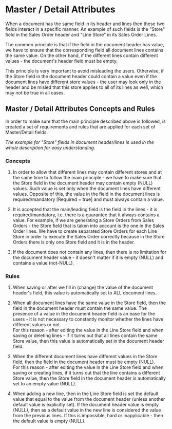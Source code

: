 # Master / Detail Attributes



When a document has the same field in its header and lines then these two fields interact in a specific manner. An example of such fields is the "Store" field in the Sales Order header and "Line Store" in its Sales Order Lines.

The common principle is that if the field in the document header has value, we have to ensure that the corresponding field all document lines contains the same value. On the other hand, if the different lines contain different values - the document's header field must be empty.

This principle is very important to avoid misleading the users. Otherwise, if the Store field in the document header could contain a value even if the document lines have different store values - the user may look only in the header and be misled that this store applies to all of its lines as well, which may not be true in all cases.



## Master / Detail Attributes Concepts and Rules

In order to make sure that the main principle described above is followed, is created a set of requirements and rules that are applied for each set of Master/Detail fields. 

*The example for "Store" fields in document header/lines is used in the whole description for easy understanding.*



### Concepts

1. In order to allow that different lines may contain different stores and at the same time to follow the main principle - we have to make sure that the Store field in the document header may contain empty (NULL) values. Such value is set only when the document lines have different values. Opposite of this, the value in the field in the document lines is required/mandatory [Required = true] and must always contain a value.



2. It is accepted that the main/leading field is the field in the lines - it is required/mandatory, i.e. there is a guarantee that it always contains a value. For example, if we are generating a Store Orders from Sales Orders - the Store field that is taken into account is the one in the Sales Order lines. We have to create separated Store Orders for each Line Store in order to execute the Sales Order correctly because in the Store Orders there is only one Store field and it is in the header.



3. If the document does not contain any lines, then there is no limitation for the document header value - it doesn't matter if it is empty (NULL) and contains a value (not-NULL).



### Rules

1. When saving or after we fill in (change) the value of the document header's field, this value is automatically set to ALL document lines.



2. When all document lines have the same value in the Store field, then the field in the document header must contain the same value. The presence of a value in the document header field is an ease for the users - it is not necessary to constantly monitor whether the lines have different values or not. <br>
For this reason - after editing the value in the Line Store field and when saving or deleting lines - if it turns out that all lines contain the same Store value, then this value is automatically set in the document header field.



3. When the different document lines have different values in the Store field, then the field in the document header must be empty (NULL). <br>
For this reason -  after editing the value in the Line Store field and when saving or creating lines, if it turns out that the line contains a different Store value, then the Store field in the document header is automatically set to an empty value (NULL).



4. When adding a new line, then in the Line Store field is set the default value that equal to the value from the document header (unless another default value is explicitly set). If the document header value is empty (NULL), then as a default value in the new line is considered the value from the previous lines. If this is impossible, hard or inapplicable - then the default value is empty (NULL).
